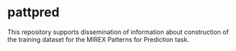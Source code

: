 # pattpred
This repository supports dissemination of information about construction of the training dataset for the MIREX Patterns for Prediction task.
